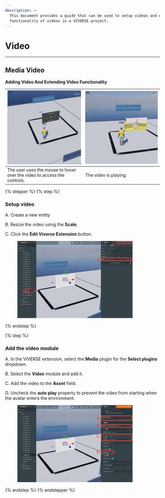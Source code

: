 ```yaml
---
description: >-
  This document provides a guide that can be used to setup videos and extend the
  functionality of videos in a VIVERSE project.
---
```


# Video

***

## Media Video

**Adding Video And Extending Video Functionality**

| <img src="../../../.gitbook/assets/image (25).png" alt="" data-size="original"> | <img src="../../../.gitbook/assets/image (26).png" alt="" data-size="original"> |
| ------------------------------------------------------------------------------- | ------------------------------------------------------------------------------- |
| The user uses the mouse to hover over the video to access the controls.         | The video is playing.                                                           |



{% stepper %}
{% step %}
### Setup video

A. Create a new entity

B. Resize the video using the **Scale**.

C. Click the **Edit Viverse Extension** button.

<figure><img src="../../../.gitbook/assets/image (27).png" alt="" width="375"><figcaption></figcaption></figure>
{% endstep %}

{% step %}
### Add the video module

A. In the VIVERSE extension, select the **Media** plugin for the **Select plugins** dropdown.

B. Select the **Video** module and add it.

C. Add the video to the **Asset** field.

D. Uncheck the **auto play** property to prevent the video from starting when the avatar enters the environment.

<figure><img src="../../../.gitbook/assets/image (28).png" alt="" width="375"><figcaption></figcaption></figure>
{% endstep %}
{% endstepper %}
